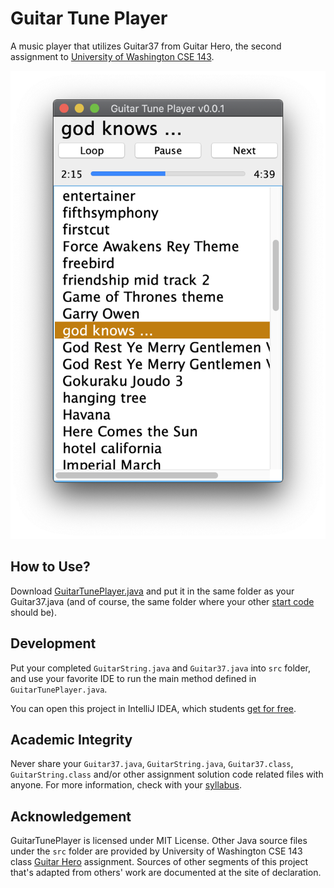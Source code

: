# Guitar Tune Player

A music player that utilizes Guitar37 from Guitar Hero, the second assignment to 
[University of Washington CSE 143](https://www.cs.washington.edu/143).

![Guitar Tune Player v0.0.1 on macOS](Screenshot.png)

## How to Use?

Download [GuitarTunePlayer.java](https://raw.githubusercontent.com/ApolloZhu/GuitarTunePlayer/master/src/GuitarTunePlayer.java)
and put it in the same folder as your Guitar37.java 
(and of course, the same folder where your other
 [start code](https://courses.cs.washington.edu/courses/cse143/19au/homework/a2/a2.zip) should be).

## Development

Put your completed `GuitarString.java` and `Guitar37.java` into `src` folder, and use your favorite
IDE to run the main method defined in `GuitarTunePlayer.java`. 

You can open this project in IntelliJ IDEA, which students 
[get for free](https://blog.jetbrains.com/blog/2018/09/18/free-jetbrains-licenses-as-part-of-github-student-developer-pack/).

## Academic Integrity

Never share your `Guitar37.java`, `GuitarString.java`, `Guitar37.class`, `GuitarString.class`
and/or other assignment solution code related files with anyone. For more information, check with
your [syllabus](https://courses.cs.washington.edu/courses/cse143/19au/handouts/syllabus.pdf).

## Acknowledgement

GuitarTunePlayer is licensed under MIT License.
Other Java source files under the `src` folder are provided by 
University of Washington CSE 143 class 
[Guitar Hero](https://courses.cs.washington.edu/courses/cse143/19au/homework/a2/spec.pdf)
assignment. Sources of other segments of this project that's 
adapted from others' work are documented at the site of declaration.

